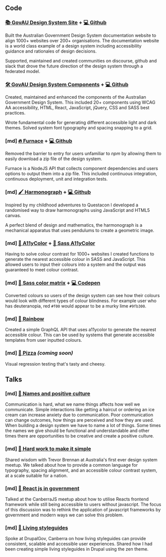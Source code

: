 ## Code

### [📚 GovAU Design System Site](https://designsystem.gov.au) + [💻 Github ](https://github.com/govau/design-system-site)
Built the Australian Government Design System documentation website to align 1000+ websites over 200+ organisations. The documentation website is a world class example of a design system including accessibility guidance and rationales of design decisions. 

Supported, maintained and created communities on discourse, github and slack that drove the future direction of the design system through a federated model.


### [🛠 GovAU Design System Components](https://uikit.service.gov.au) + [💻 Github](https://github.com/govau/design-system-components)
Created, maintained and enhanced the components of the Australian Government Design System. This included 20+ components using WCAG AA accessibility, HTML, React, JavaScript, jQuery, CSS and SASS best practices.

Wrote fundamental code for generating different accessible light and dark themes. Solved system font typography and spacing snapping to a grid.

### [md] [🔥 Furnace](https://designsystem.gov.au/download) + [💻 Github](https://github.com/govau/furnace)
Removed the barrier to entry for users unfamiliar to _npm_ by allowing them to easily download a zip file of the design system.

Furnace is a NodeJS API that collects component dependencies and users options to output them into a zip file. This included continuous integration, continuous deployment, unit and integration tests.


### [md] [🖌 Harmonograph](/harmonograph) + [💻 Github](https://github.com/alex-page/harmonograph)
Inspired by my childhood adventures to Questacon I developed a randomised way to draw harmonographs using JavaScript and HTML5 canvas.

A perfect blend of design and mathematics, the harmonograph is a mechanical apparatus that uses pendulums to create a geometric image. 


### [md] [🌈 A11yColor](https://github.com/alex-page/a11ycolor) + [🌈 Sass A11yColor](https://github.com/alex-page/sass-a11ycolor)
Having to solve colour contrast for 1000+ websites I created functions to generate the nearest accessible colour in SASS and JavaScript. This allowed users to input their colours into a system and the output was guaranteed to meet colour contrast.


### [md] [🎨 Sass color matrix](https://codepen.io/alex-page/full/XZRyBL/) + [💻 Codepen](https://codepen.io/alex-page/pen/XZRyBL/)
Converted colours so users of the design system can see how their colours would look with different types of colour blindness. For example user who has deuteranopia, red `#f00` would appear to be a murky lime `#9fb300`.


### [md] [🌈 Rainbow](https://github.com/alex-page/rainbow)
Created a simple GraphQL API that uses a11ycolor to generate the nearest accessible colour. This can be used by systems that generate accessible templates from user inputted colours.


### [md] [🍕 Pizza](https://github.com/alex-page/pizza) _(coming soon)_
Visual regression testing that's tasty and cheesy.


## Talks

### [md] [📢 Names and positive culture](https://www.youtube.com/watch?v=-xAKir02gto)
Communication is hard, what we name things affects how well we communicate. Simple interactions like getting a haircut or ordering an ice cream can increase anxiety due to communication. Poor communication can change outcomes, how things are perceived and how they are used. When building a design system we have to name a lot of things. Some times the names we give should be functional and understandable and other times there are opportunities to be creative and create a positive culture.

### [md] [📢 Hard work to make it simple](https://www.youtube.com/watch?v=ol9t-ERYqFM)
Shared wisdom with Trevor Brennan at Australia's first ever design system meetup. We talked about how to provide a common language for typography, spacing alignment, and an accessible colour contrast system, at a scale suitable for a nation.

### [md] [📢 React js in government](/talks/react-government)
Talked at the CanberraJS meetup about how to utilise Reacts frontend framework while still being accessible to users without javascript. The focus of this discussion was to rethink the application of javascript frameworks by government and modern ways we can solve this problem.

### [md] [📢 Living styleguides](/talks/living-styleguides)
Spoke at DrupalGov, Canberra on how living styleguides can provide consistent, scalable and accessible user experiences. Shared how I had been creating simple living styleguides in Drupal using the zen theme.

